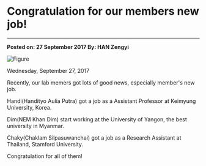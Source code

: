 ﻿# Congratulation for our members new job!---**Posted on: 27 September 2017 By: HAN Zengyi**![Figure](https://farm1.staticflickr.com/952/42204416022_e4cf0a1e7c_c.jpg)Wednesday, September 27, 2017Recently, our lab memers got lots of good news, especially member's new job. Handi(Handityo Aulia Putra) got a job as a Assistant Professor at Keimyung University, Korea. Dim(NEM Khan Dim) start working at the University of Yangon, the best university in Myanmar. Chaky(Chaklam Silpasuwanchai) got a job as a Research Assistant at Thailand, Stamford University. Congratulation for all of them!